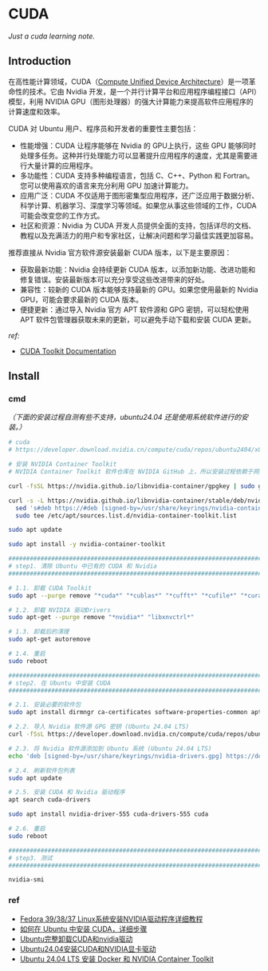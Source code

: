 # CUDA

*Just a cuda learning note.*

## Introduction

在高性能计算领域，CUDA（[Compute Unified Device Architecture](https://en.wikipedia.org/wiki/CUDA)）是一项革命性的技术。它由 Nvidia 开发，是一个并行计算平台和应用程序编程接口（API）模型，利用 NVIDIA GPU（图形处理器）的强大计算能力来提高软件应用程序的计算速度和效率。

CUDA 对 Ubuntu 用户、程序员和开发者的重要性主要包括：

- 性能增强：CUDA 让程序能够在 Nvidia 的 GPU上执行，这些 GPU 能够同时处理多任务。这种并行处理能力可以显著提升应用程序的速度，尤其是需要进行大量计算的应用程序。
- 多功能性：CUDA 支持多种编程语言，包括 C、C++、Python 和 Fortran。您可以使用喜欢的语言来充分利用 GPU 加速计算能力。
- 应用广泛：CUDA 不仅适用于图形密集型应用程序，还广泛应用于数据分析、科学计算、机器学习、深度学习等领域。如果您从事这些领域的工作，CUDA 可能会改变您的工作方式。
- 社区和资源：Nvidia 为 CUDA 开发人员提供全面的支持，包括详尽的文档、教程以及充满活力的用户和专家社区，让解决问题和学习最佳实践更加容易。

推荐直接从 Nvidia 官方软件源安装最新 CUDA 版本，以下是主要原因：

- 获取最新功能：Nvidia 会持续更新 CUDA 版本，以添加新功能、改进功能和修复错误。安装最新版本可以充分享受这些改进带来的好处。
- 兼容性：较新的 CUDA 版本能够支持最新的 GPU。如果您使用最新的 Nvidia GPU，可能会要求最新的 CUDA 版本。
- 便捷更新：通过导入 Nvidia 官方 APT 软件源和 GPG 密钥，可以轻松使用 APT 软件包管理器获取未来的更新，可以避免手动下载和安装 CUDA 更新。

*ref:*

- [CUDA Toolkit Documentation](https://docs.nvidia.com/cuda/)

## Install

### cmd

*（下面的安装过程自测有些不支持，ubuntu24.04 还是使用系统软件进行的安装。）*

```bash
# cuda
# https://developer.download.nvidia.cn/compute/cuda/repos/ubuntu2404/x86_64/

# 安装 NVIDIA Container Toolkit
# NVIDIA Container Toolkit 软件仓库在 NVIDIA GitHub 上，所以安装过程依赖于网络，如果失败，请多次尝试。

curl -fsSL https://nvidia.github.io/libnvidia-container/gpgkey | sudo gpg --dearmor -o /usr/share/keyrings/nvidia-container-toolkit-keyring.gpg

curl -s -L https://nvidia.github.io/libnvidia-container/stable/deb/nvidia-container-toolkit.list | \
  sed 's#deb https://#deb [signed-by=/usr/share/keyrings/nvidia-container-toolkit-keyring.gpg] https://#g' | \
  sudo tee /etc/apt/sources.list.d/nvidia-container-toolkit.list

sudo apt update

sudo apt install -y nvidia-container-toolkit

################################################################################
# step1. 清除 Ubuntu 中已有的 CUDA 和 Nvidia
################################################################################

# 1.1. 卸载 CUDA Toolkit
sudo apt --purge remove "*cuda*" "*cublas*" "*cufft*" "*cufile*" "*curand*" "*cusolver*" "*cusparse*" "*gds-tools*" "*npp*" "*nvjpeg*" "nsight*" "*nvvm*"

# 1.2. 卸载 NVIDIA 驱动Drivers
sudo apt-get --purge remove "*nvidia*" "libxnvctrl*"

# 1.3. 卸载后的清理
sudo apt-get autoremove

# 1.4. 重启
sudo reboot

################################################################################
# step2. 在 Ubuntu 中安装 CUDA
################################################################################

# 2.1. 安装必要的软件包
sudo apt install dirmngr ca-certificates software-properties-common apt-transport-https dkms curl -y

# 2.2. 导入 Nvidia 软件源 GPG 密钥 (Ubuntu 24.04 LTS)
curl -fSsL https://developer.download.nvidia.cn/compute/cuda/repos/ubuntu2404/x86_64/3bf863cc.pub | sudo gpg --dearmor | sudo tee /usr/share/keyrings/nvidia-drivers.gpg > /dev/null 2>&1

# 2.3. 将 Nvidia 软件源添加到 Ubuntu 系统 (Ubuntu 24.04 LTS)
echo 'deb [signed-by=/usr/share/keyrings/nvidia-drivers.gpg] https://developer.download.nvidia.cn/compute/cuda/repos/ubuntu2404/x86_64/ /' | sudo tee /etc/apt/sources.list.d/nvidia-drivers.list

# 2.4. 刷新软件包列表
sudo apt update

# 2.5. 安装 CUDA 和 Nvidia 驱动程序
apt search cuda-drivers

sudo apt install nvidia-driver-555 cuda-drivers-555 cuda

# 2.6. 重启
sudo reboot

################################################################################
# step3. 测试
################################################################################

nvidia-smi
```

### ref

- [Fedora 39/38/37 Linux系统安装NVIDIA驱动程序详细教程](https://www.ecscoupon.com/2342.html)
- [如何在 Ubuntu 中安装 CUDA，详细步骤](https://www.sysgeek.cn/ubuntu-cuda/#google_vignette)
- [Ubuntu完整卸载CUDA和nvidia驱动](https://www.openpilot.cc/archives/4405)
- [Ubuntu24.04安装CUDA和NVIDIA显卡驱动](https://www.openpilot.cc/archives/4411)
- [Ubuntu 24.04 LTS 安装 Docker 和 NVIDIA Container Toolkit](https://cloud.tencent.com/developer/article/2415295)

